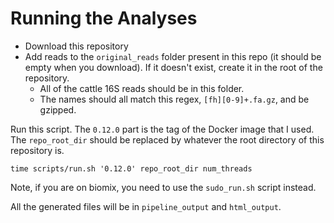 # Running the Analyses

- Download this repository
- Add reads to the `original_reads` folder present in this repo (it should be empty when you download).  If it doesn't exist, create it in the root of the repository.
  - All of the cattle 16S reads should be in this folder.
  - The names should all match this regex, `[fh][0-9]+.fa.gz`, and be gzipped.

Run this script.  The `0.12.0` part is the tag of the Docker image that I used.  The `repo_root_dir` should be replaced by whatever the root directory of this repository is.

```
time scripts/run.sh '0.12.0' repo_root_dir num_threads
```

Note, if you are on biomix, you need to use the `sudo_run.sh` script instead.

All the generated files will be in `pipeline_output` and `html_output`.